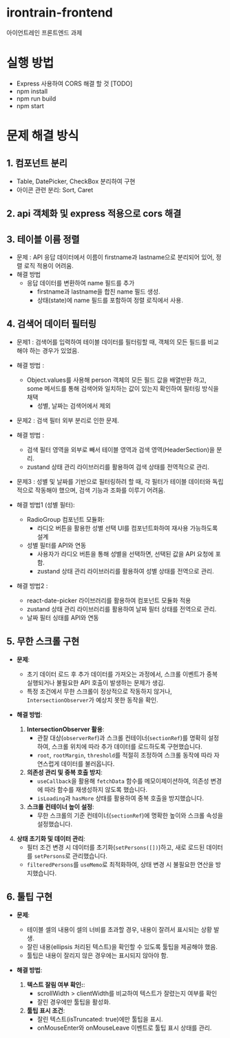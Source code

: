 # irontrain-frontend

아이언트레인 프론트엔드 과제

# 실행 방법

- Express 사용하여 CORS 해결 할 것 [TODO]
- npm install
- npm run build
- npm start

# 문제 해결 방식

## 1. 컴포넌트 분리

- Table, DatePicker, CheckBox 분리하여 구현
- 아이콘 관련 분리: Sort, Caret

## 2. api 객체화 및 express 적용으로 cors 해결

## 3. 테이블 이름 정렬

- 문제 : API 응답 데이터에서 이름이 firstname과 lastname으로 분리되어 있어, 정렬 로직 적용이 어려움.
- 해결 방법
  - 응답 데이터를 변환하여 name 필드를 추가
    - firstname과 lastname을 합친 name 필드 생성.
    - 상태(state)에 name 필드를 포함하여 정렬 로직에서 사용.

## 4. 검색어 데이터 필터링

- 문제1 : 검색어를 입력하여 테이블 데이터를 필터링할 때, 객체의 모든 필드를 비교해야 하는 경우가 있었음.
- 해결 방법 :

  - Object.values를 사용해 person 객체의 모든 필드 값을 배열반환 하고, some 메서드를 통해 검색어와 일치하는 값이 있는지 확인하여 필터링 방식을 채택
    - 성별, 날짜는 검색어에서 제외

- 문제2 : 검색 필터 외부 분리로 인한 문제.
- 해결 방법 :

  - 검색 필터 영역을 외부로 빼서 테이블 영역과 검색 영역(HeaderSection)을 분리.
  - zustand 상태 관리 라이브러리를 활용하여 검색 상태를 전역적으로 관리.

- 문제3 : 성별 및 날짜를 기반으로 필터링하려 할 때, 각 필터가 테이블 데이터와 독립적으로 작동해야 했으며, 검색 기능과 조화를 이루기 어려움.
- 해결 방법1 (성별 필터):
  - RadioGroup 컴포넌트 모듈화:
    - 라디오 버튼을 활용한 성별 선택 UI를 컴포넌트화하여 재사용 가능하도록 설계
  - 성별 필터를 API와 연동
    - 사용자가 라디오 버튼을 통해 성별을 선택하면, 선택된 값을 API 요청에 포함.
    - zustand 상태 관리 라이브러리를 활용하여 성별 상태를 전역으로 관리.
- 해결 방법2 :
  - react-date-picker 라이브러리를 활용하여 컴포넌트 모듈화 적용
  - zustand 상태 관리 라이브러리를 활용하여 날짜 필터 상태를 전역으로 관리.
  - 날짜 필터 싱태를 API와 연동

## 5. 무한 스크롤 구현

- **문제**:

  - 초기 데이터 로드 후 추가 데이터를 가져오는 과정에서, 스크롤 이벤트가 중복 실행되거나 불필요한 API 호출이 발생하는 문제가 생김.
  - 특정 조건에서 무한 스크롤이 정상적으로 작동하지 않거나, `IntersectionObserver`가 예상치 못한 동작을 확인.

- **해결 방법**:
  1. **IntersectionObserver 활용**:
     - 관찰 대상(`observerRef`)과 스크롤 컨테이너(`sectionRef`)를 명확히 설정하여, 스크롤 위치에 따라 추가 데이터를 로드하도록 구현했습니다.
     - `root`, `rootMargin`, `threshold`를 적절히 조정하여 스크롤 동작에 따라 자연스럽게 데이터를 불러옵니다.
  2. **의존성 관리 및 중복 호출 방지**:
     - `useCallback`을 활용해 `fetchData` 함수를 메모이제이션하여, 의존성 변경에 따라 함수를 재생성하지 않도록 했습니다.
     - `isLoading`과 `hasMore` 상태를 활용하여 중복 호출을 방지했습니다.
  3. **스크롤 컨테이너 높이 설정**:
     - 무한 스크롤의 기준 컨테이너(`sectionRef`)에 명확한 높이와 스크롤 속성을 설정했습니다.

4. **상태 초기화 및 데이터 관리**:
   - 필터 조건 변경 시 데이터를 초기화(`setPersons([])`)하고, 새로 로드된 데이터를 `setPersons`로 관리했습니다.
   - `filteredPersons`를 `useMemo`로 최적화하여, 상태 변경 시 불필요한 연산을 방지했습니다.

## 6. 툴팁 구현

- **문제**:

  - 테이블 셀의 내용이 셀의 너비를 초과할 경우, 내용이 잘려서 표시되는 상황 발생.
  - 잘린 내용(ellipsis 처리된 텍스트)을 확인할 수 있도록 툴팁을 제공해야 했음.
  - 툴팁은 내용이 잘리지 않은 경우에는 표시되지 않아야 함.

- **해결 방법**:
  1. **텍스트 잘림 여부 확인:**:
     - scrollWidth > clientWidth를 비교하여 텍스트가 잘렸는지 여부를 확인
     - 잘린 경우에만 툴팁을 활성화.
  2. **툴팁 표시 조건**:
     - 잘린 텍스트(isTruncated: true)에만 툴팁을 표시.
     - onMouseEnter와 onMouseLeave 이벤트로 툴팁 표시 상태를 관리.
